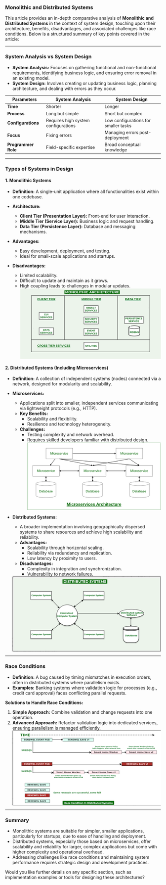 
### Monolithic and Distributed Systems
This article provides an in-depth comparative analysis of **Monolithic and Distributed Systems** in the context of system design, touching upon their architecture, benefits, disadvantages, and associated challenges like race conditions. Below is a structured summary of key points covered in the article:

---

### **System Analysis vs System Design**
- **System Analysis:** Focuses on gathering functional and non-functional requirements, identifying business logic, and ensuring error removal in an existing model.
- **System Design:** Involves creating or updating business logic, planning architecture, and dealing with errors as they occur.

| **Parameters**       | **System Analysis**                            | **System Design**                     |
|-----------------------|-----------------------------------------------|---------------------------------------|
| **Time**             | Shorter                                      | Longer                               |
| **Process**          | Long but simple                              | Short but complex                    |
| **Configurations**   | Requires high system configurations          | Low configurations for smaller tasks |
| **Focus**            | Fixing errors                                | Managing errors post-deployment      |
| **Programmer Role**  | Field-specific expertise                     | Broad conceptual knowledge           |

---

### **Types of Systems in Design**
#### 1. **Monolithic Systems**
- **Definition:** A single-unit application where all functionalities exist within one codebase.
- **Architecture:**
  - **Client Tier (Presentation Layer):** Front-end for user interaction.
  - **Middle Tier (Service Layer):** Business logic and request handling.
  - **Data Tier (Persistence Layer):** Database and messaging mechanisms.

- **Advantages:**
  - Easy development, deployment, and testing.
  - Ideal for small-scale applications and startups.
  
- **Disadvantages:**
  - Limited scalability.
  - Difficult to update and maintain as it grows.
  - High coupling leads to challenges in modular updates.
     <img src="./Pic1.png" alt="Image" style="display: block; margin: 0 auto;">

#### 2. **Distributed Systems (Including Microservices)**
- **Definition:** A collection of independent systems (nodes) connected via a network, designed for modularity and scalability.

- **Microservices:**
  - Applications split into smaller, independent services communicating via lightweight protocols (e.g., HTTP).
  - **Key Benefits:**
    - Scalability and flexibility.
    - Resilience and technology heterogeneity.
  - **Challenges:**
    - Testing complexity and network overhead.
    - Requires skilled developers familiar with distributed design.
       <img src="./Pic2.png" alt="Image" style="display: block; margin: 0 auto;">
    

- **Distributed Systems:** 
  - A broader implementation involving geographically dispersed systems to share resources and achieve high scalability and reliability.
  - **Advantages:**
    - Scalability through horizontal scaling.
    - Reliability via redundancy and replication.
    - Low latency by proximity to users.
  - **Disadvantages:**
    - Complexity in integration and synchronization.
    - Vulnerability to network failures.
   <img src="./Pic3.png" alt="Image" style="display: block; margin: 0 auto;">

---

### **Race Conditions**
- **Definition:** A bug caused by timing mismatches in execution orders, often in distributed systems where parallelism exists.
- **Examples:** Banking systems where validation logic for processes (e.g., credit card approval) faces conflicting parallel requests.

**Solutions to Handle Race Conditions:**
1. **Simple Approach:** Combine validation and change requests into one operation.
2. **Advanced Approach:** Refactor validation logic into dedicated services, ensuring parallelism is managed efficiently.
   <img src="./Pic4.png" alt="Image" style="display: block; margin: 0 auto;">

---

### **Summary**
- Monolithic systems are suitable for simpler, smaller applications, particularly for startups, due to ease of handling and deployment.
- Distributed systems, especially those based on microservices, offer scalability and reliability for larger, complex applications but come with higher complexity and operational overhead.
- Addressing challenges like race conditions and maintaining system performance requires strategic design and development practices.

Would you like further details on any specific section, such as implementation examples or tools for designing these architectures?